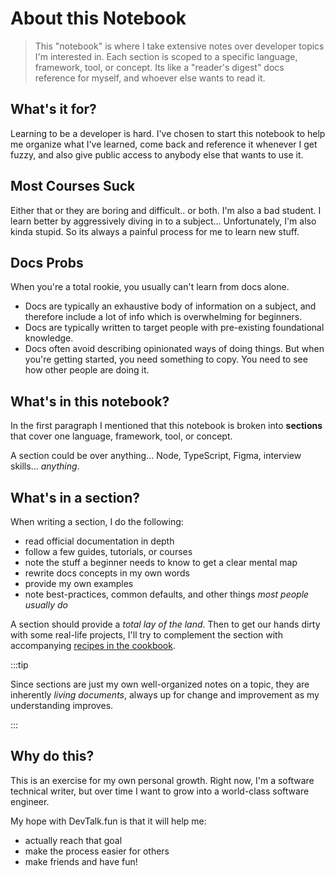 # About this Notebook

> This "notebook" is where I take extensive notes over developer topics I'm interested in. Each section is scoped to a specific language, framework, tool, or concept. Its like a "reader's digest" docs reference for myself, and whoever else wants to read it.

## What's it for?

Learning to be a developer is hard. I've chosen to start this notebook to help me organize what I've learned, come back and reference it whenever I get fuzzy, and also give public access to anybody else that wants to use it.

## Most Courses Suck

Either that or they are boring and difficult.. or both. I'm also a bad student. I learn better by aggressively diving in to a subject... Unfortunately, I'm also kinda stupid. So its always a painful process for me to learn new stuff.

## Docs Probs

When you're a total rookie, you usually can't learn from docs alone.

- Docs are typically an exhaustive body of information on a subject, and therefore include a lot of info which is overwhelming for beginners. 
- Docs are typically written to target people with pre-existing foundational knowledge. 
- Docs often avoid describing opinionated ways of doing things. But when you're getting started, you need something to copy. You need to see how other people are doing it.

## What's in this notebook?

In the first paragraph I mentioned that this notebook is broken into **sections** that cover one language, framework, tool, or concept.

A section could be over anything... Node, TypeScript, Figma, interview skills... *anything*.

## What's in a section?

When writing a section, I do the following:

- read official documentation in depth
- follow a few guides, tutorials, or courses
- note the stuff a beginner needs to know to get a clear mental map
- rewrite docs concepts in my own words
- provide my own examples
- note best-practices, common defaults, and other things *most people usually do*

A section should provide a *total lay of the land*. Then to get our hands dirty with some real-life projects, I'll try to complement the section with accompanying [recipes in the cookbook](/cookbook/whats-a-recipe.md).

:::tip 

Since sections are just my own well-organized notes on a topic, they are inherently *living documents*, always up for change and improvement as my understanding improves.

:::

## Why do this?

This is an exercise for my own personal growth. Right now, I'm a software technical writer, but over time I want to grow into a world-class software engineer. 

My hope with DevTalk.fun is that it will help me:
- actually reach that goal
- make the process easier for others
- make friends and have fun!